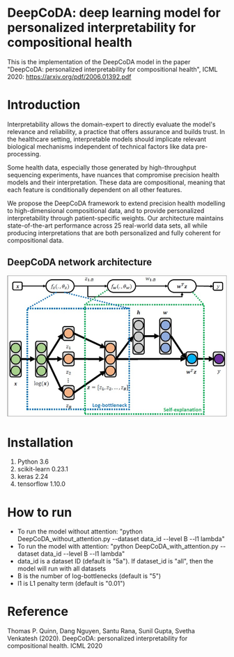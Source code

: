 # DeepCoDA: deep learning model for personalized interpretability for compositional health
This is the implementation of the DeepCoDA model in the paper "DeepCoDA: personalized interpretability for compositional health", ICML 2020: https://arxiv.org/pdf/2006.01392.pdf

# Introduction
Interpretability allows the domain-expert to directly evaluate the model's relevance and reliability, a practice that offers assurance and builds trust. In the healthcare setting, interpretable models should implicate relevant biological mechanisms independent of technical factors like data pre-processing. 

Some health data, especially those generated by high-throughput sequencing experiments, have nuances that compromise precision health models and their interpretation. These data are compositional, meaning that each feature is conditionally dependent on all other features. 

We propose the DeepCoDA framework to extend precision health modelling to high-dimensional compositional data, and to provide personalized interpretability through patient-specific weights. Our architecture maintains state-of-the-art performance across 25 real-world data sets, all while producing interpretations that are both personalized and fully coherent for compositional data.

## DeepCoDA network architecture
![network_architecture](https://github.com/nphdang/DeepCoDA/blob/master/network_architecture.jpg)

# Installation
1. Python 3.6
2. scikit-learn 0.23.1
3. keras 2.24
4. tensorflow 1.10.0

# How to run
- To run the model without attention: "python DeepCoDA_without_attention.py --dataset data_id --level B --l1 lambda"
- To run the model with attention: "python DeepCoDA_with_attention.py --dataset data_id --level B --l1 lambda"
- data_id is a dataset ID (default is "5a"). If dataset_id is "all", then the model will run with all datasets
- B is the number of log-bottlenecks (default is "5")
- l1 is L1 penalty term (default is "0.01")

# Reference
Thomas P. Quinn, Dang Nguyen, Santu Rana, Sunil Gupta, Svetha Venkatesh (2020). DeepCoDA: personalized interpretability for compositional health. ICML 2020
